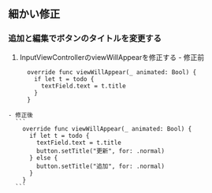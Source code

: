 ## 細かい修正
### 追加と編集でボタンのタイトルを変更する
  1. InputViewControllerのviewWillAppearを修正する
    - 修正前
      ```
        override func viewWillAppear(_ animated: Bool) {
          if let t = todo {
            textField.text = t.title
          }
        }
      ```
    - 修正後
      ```
        override func viewWillAppear(_ animated: Bool) {
          if let t = todo {
            textField.text = t.title
            button.setTitle("更新", for: .normal)
          } else {
            button.setTitle("追加", for: .normal)
          }
        }
      ```